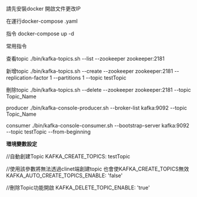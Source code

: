 請先安裝docker
開啟文件更改IP

在運行docker-compose .yaml

指令 docker-compose up -d



常用指令

查看topic
./bin/kafka-topics.sh --list --zookeeper zookeeper:2181

新增topic
./bin/kafka-topics.sh --create --zookeeper zookeeper:2181 --replication-factor 1 --partitions 1 --topic testTopic

刪除topic
./bin/kafka-topics.sh --delete --zookeeper zookeeper:2181 --topic Topic_Name

producer
./bin/kafka-console-producer.sh --broker-list kafka:9092 --topic Topic_Name

consumer
./bin/kafka-console-consumer.sh --bootstrap-server kafka:9092 --topic testTopic --from-beginning

**環境變數設定**

//自動創建Topic
KAFKA_CREATE_TOPICS: testTopic

//使用該參數將無法透過clinet端創建topic 也會使KAFKA_CREATE_TOPICS無效
KAFKA_AUTO_CREATE_TOPICS_ENABLE: 'false' 

//刪除Topic功能開啟
KAFKA_DELETE_TOPIC_ENABLE: 'true'
